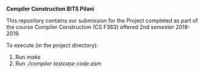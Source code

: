 **Compiler Construction BITS Pilani**

This repository contains our submission for the Project completed as part of the course Compiler Construction (CS F363) offered 2nd semester 2018-2019.

To execute (in the project directory):
1. Run *make*
2. Run *./compiler testcase code.asm*